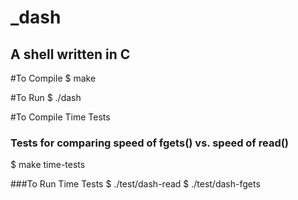_dash
======
A shell written in C
------

#To Compile
$ make

#To Run
$ ./dash

#To Compile Time Tests
### Tests for comparing speed of fgets() vs. speed of read()
$ make time-tests

###To Run Time Tests
$ ./test/dash-read
$ ./test/dash-fgets
